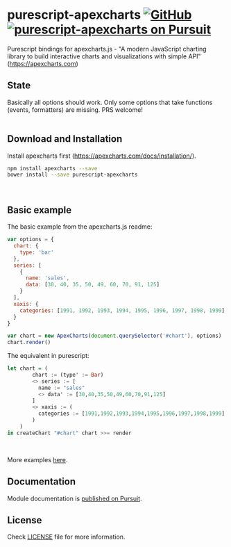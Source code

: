 # purescript-apexcharts [![GitHub](https://img.shields.io/github/license/timdeputter/purescript-apexcharts)](https://github.com/timdeputter/purescript-apexcharts/blob/master/LICENSE) [<img src="https://pursuit.purescript.org/packages/purescript-apexcharts/badge" alt="purescript-apexcharts on Pursuit"> </img>](https://pursuit.purescript.org/packages/purescript-apexcharts)

Purescript bindings for apexcharts.js - "A modern JavaScript charting library to build interactive charts and visualizations with simple API" (https://apexcharts.com)


## State

Basically all options should work. 
Only some options that take functions (events, formatters) are missing. PRS welcome!
</br></br>

## Download and Installation

Install apexcharts first (https://apexcharts.com/docs/installation/).

```bash
npm install apexcharts --save
bower install --save purescript-apexcharts
```
</br>

## Basic example

The basic example from the apexcharts.js readme:

```javascript
var options = {
  chart: {
    type: 'bar'
  },
  series: [
    {
      name: 'sales',
      data: [30, 40, 35, 50, 49, 60, 70, 91, 125]
    }
  ],
  xaxis: {
    categories: [1991, 1992, 1993, 1994, 1995, 1996, 1997, 1998, 1999]
  }
}

var chart = new ApexCharts(document.querySelector('#chart'), options)
chart.render()
```

The equivalent in purescript:

```purescript
let chart = (
        chart := (type' := Bar) 
        <> series := [
          name := "sales"
          <> data' := [30,40,35,50,49,60,70,91,125]
        ]
        <> xaxis := (
          categories := [1991,1992,1993,1994,1995,1996,1997,1998,1999]
        )
    )
in createChart "#chart" chart >>= render
```
</br>

More examples [here](https://github.com/timdeputter/purescript-apexcharts/tree/master/examples).

## Documentation

Module documentation is [published on Pursuit](http://pursuit.purescript.org/packages/purescript-apexcharts).



## License

Check [LICENSE](LICENSE) file for more information.
